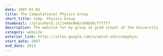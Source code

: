 ```yaml
---
date: 2007-01-01
title: The Computational Physics Group
short_title: Comp. Physics Group
thumbnail: //placehold.it/1440x960/a89bb9/ffffff
description: The website for my group at grad school at the University of Michigan.
category: website
exterior_link: https://sites.google.com/a/umich.edu/compphys/
start_date: 2007
end_date: 2013
---
```


